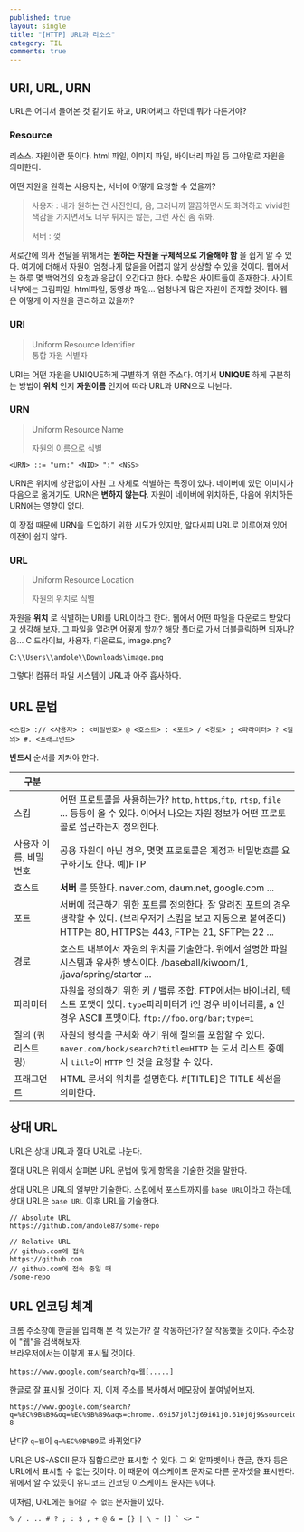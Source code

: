 ```yaml
---
published: true
layout: single
title: "[HTTP] URL과 리소스"
category: TIL
comments: true
---
```


## URI, URL, URN

URL은 어디서 들어본 것 같기도 하고, URI어쩌고 하던데 뭐가 다른거야?

### Resource

리소스. 자원이란 뜻이다. html 파일, 이미지 파일, 바이너리 파일 등 그야말로 자원을 의미한다. 

어떤 자원을 원하는 사용자는, 서버에 어떻게 요청할 수 있을까? 

> 사용자 : 내가 원하는 건 사진인데, 음, 그러니까 깔끔하면서도 화려하고 vivid한 색감을 가지면서도 너무 튀지는 않는, 그런 사진 좀 줘봐.
>
> 서버 : 껒

서로간에 의사 전달을 위해서는  **원하는 자원을 구체적으로 기술해야 함** 을 쉽게 알 수 있다. 여기에 더해서 자원이 엄청나게 많음을 어렵지 않게 상상할 수 있을 것이다. 웹에서는 하루 몇 백억건의 요청과 응답이 오간다고 한다. 수많은 사이트들이 존재한다. 사이트 내부에는 그림파일, html파일, 동영상 파일… 엄청나게 많은 자원이 존재할 것이다. 웹은 어떻게 이 자원을 관리하고 있을까?

### URI

> Uniform Resource Identifier  
> 통합 자원 식별자

URI는 어떤 자원을 UNIQUE하게 구별하기 위한 주소다. 여기서 **UNIQUE** 하게 구분하는 방법이 **위치** 인지 **자원이름** 인지에 따라 URL과 URN으로 나뉜다.

### URN

> Uniform Resource Name
>
> 자원의 이름으로 식별

```
<URN> ::= "urn:" <NID> ":" <NSS>
```

URN은 위치에 상관없이 자원 그 자체로 식별하는 특징이 있다. 네이버에 있던 이미지가 다음으로 옮겨가도, URN은 **변하지 않는다**. 자원이 네이버에 위치하든, 다음에 위치하든 URN에는 영향이 없다.

이 장점 때문에 URN을 도입하기 위한 시도가 있지만, 알다시피 URL로 이루어져 있어 이전이 쉽지 않다.



### URL

> Uniform Resource Location
>
> 자원의 위치로 식별

자원을 **위치** 로 식별하는 URI를 URL이라고 한다. 웹에서 어떤 파일을 다운로드 받았다고 생각해 보자. 그 파일을 열려면 어떻게 할까? 해당 폴더로 가서 더블클릭하면 되자나? 음… C 드라이브, 사용자, 다운로드, image.png? 

```
C:\\Users\\andole\\Downloads\image.png
```

그렇다! 컴퓨터 파일 시스템이 URL과 아주 흡사하다. 

## URL 문법

```
<스킴> :// <사용자> : <비밀번호> @ <호스트> : <포트> / <경로> ; <파라미터> ? <질의> #. <프래그먼트>
```

**반드시** 순서를 지켜야 한다.

| <img width=200px>구분 |                                                              |
| --------------------- | ------------------------------------------------------------ |
| 스킴                  | 어떤 프로토콜을 사용하는가? `http`, `https`,`ftp`, `rtsp`, `file` … 등등이 올 수 있다. 이어서 나오는 자원 정보가 어떤 프로토콜로 접근하는지 정의한다. |
| 사용자 이름, 비밀번호 | 공용 자원이 아닌 경우, 몇몇 프로토콜은 계정과 비밀번호를 요구하기도 한다. 예)FTP |
| 호스트                | **서버** 를 뜻한다. naver.com, daum.net, google.com ...      |
| 포트                  | 서버에 접근하기 위한 포트를 정의한다. 잘 알려진 포트의 경우 생략할 수 있다. (브라우저가 스킴을 보고 자동으로 붙여준다) HTTP는 80, HTTPS는 443, FTP는 21, SFTP는 22 ... |
| 경로                  | 호스트 내부에서 자원의 위치를 기술한다. 위에서 설명한 파일시스템과 유사한 방식이다. /baseball/kiwoom/1, /java/spring/starter ... |
| 파라미터              | 자원을 정의하기 위한 키 / 밸류 조합. FTP에서는 바이너리, 텍스트 포맷이 있다. `type`파라미터가 i인 경우 바이너리를, a 인 경우 ASCII 포맷이다. `ftp://foo.org/bar;type=i` |
| 질의 (쿼리스트링)     | 자원의 형식을 구체화 하기 위해 질의를 포함할 수 있다. `naver.com/book/search?title=HTTP` 는 도서 리스트 중에서 `title`이 `HTTP` 인 것을 요청할 수 있다. |
| 프래그먼트            | HTML 문서의 위치를 설명한다. #[TITLE]은 TITLE 섹션을 의미한다. |



## 상대 URL

URL은 상대 URL과 절대 URL로 나눈다. 

절대 URL은 위에서 살펴본 URL 문법에 맞게 항목을 기술한 것을 말한다.

상대 URL은 URL의 일부만 기술한다. 스킴에서 포스트까지를 `base URL`이라고 하는데, 상대 URL은 `base URL` 이후 URL을 기술한다.  

```
// Absolute URL
https://github.com/andole87/some-repo

// Relative URL
// github.com에 접속
https://github.com
// github.com에 접속 중일 때
/some-repo
```



## URL 인코딩 체계

크롬 주소창에 한글을 입력해 본 적 있는가? 잘 작동하던가? 잘 작동했을 것이다. 주소창에 "웹"을 검색해보자.  
브라우저에서는 이렇게 표시될 것이다.

```
https://www.google.com/search?q=웹[.....]
```

한글로 잘 표시될 것이다. 자, 이제 주소를 복사해서 메모장에 붙여넣어보자.

```
https://www.google.com/search?q=%EC%9B%B9&oq=%EC%9B%B9&aqs=chrome..69i57j0l3j69i61j0.610j0j9&sourceid=chrome&ie=UTF-8
```

난다? `q=웹`이 `q=%EC%9B%B9`로 바뀌었다? 

URL은 US-ASCII 문자 집합으로만 표시할 수 있다. 그 외 알파벳이나 한글, 한자 등은 URL에서 표시할 수 없는 것이다. 이 때문에 이스케이프 문자로 다른 문자셋을 표시한다. 위에서 알 수 있듯이 유니코드 인코딩 이스케이프 문자는 `%`이다.

이처럼, URL에는 `들어갈 수 없는` 문자들이 있다. 

```
% / . .. # ? ; : $ , + @ & = {} | \ ~ [] ` <> "
```